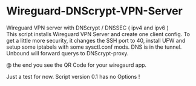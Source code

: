 # Wireguard-DNScrypt-VPN-Server
Wireguard VPN server with DNScrypt / DNSSEC  ( ipv4 and ipv6 )
<br>
This script installs Wireguard VPN Server and create one client config.
To get a little more security, 
it changes the SSH port to 40,
install UFW and setup some iptabels with some sysctl.conf mods.
DNS is in the tunnel. Unbound will forward querys to DNScrypt-proxy.

@ the end you see the QR Code for your wiregaurd app.

Just a test for now.
Script version 0.1 has no Options !
